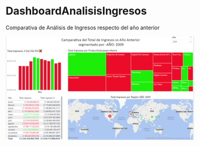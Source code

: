 # DashboardAnalisisIngresos
Comparativa de Análisis de Ingresos respecto del año anterior

![Alt text](image.png)

